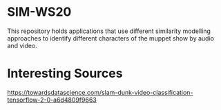# SIM-WS20
This repository holds applications that use different similarity modelling approaches to identify different characters of the muppet show by audio and video.

# Interesting Sources
https://towardsdatascience.com/slam-dunk-video-classification-tensorflow-2-0-a6d4809f9663
